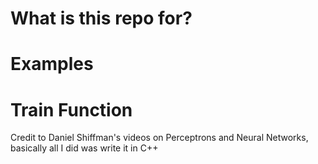 # What is this repo for?

# Examples

# Train Function

Credit to Daniel Shiffman's videos on Perceptrons and Neural Networks, basically all I did was write it in C++
